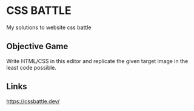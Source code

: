# CSS BATTLE
My solutions to website css battle

## Objective Game

Write HTML/CSS in this editor and replicate the given target image in the least code possible.

## Links

https://cssbattle.dev/
